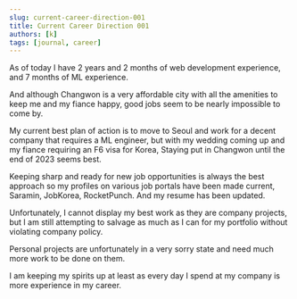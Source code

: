 ```yaml
---
slug: current-career-direction-001
title: Current Career Direction 001
authors: [k]
tags: [journal, career]
---
```


As of today I have 2 years and 2 months of web development experience, and 7 months of ML experience.

And although Changwon is a very affordable city with all the amenities to keep me and my fiance happy, good jobs seem to be nearly impossible to come by.

My current best plan of action is to move to Seoul and work for a decent company that requires a ML engineer, but with my wedding coming up and my fiance requiring an F6 visa for Korea,
Staying put in Changwon until the end of 2023 seems best.

Keeping sharp and ready for new job opportunities is always the best approach so my profiles on various job portals have been made current, Saramin, JobKorea, RocketPunch. And my resume has been updated.

Unfortunately, I cannot display my best work as they are company projects, but I am still attempting to salvage as much as I can for my portfolio without violating company policy.

Personal projects are unfortunately in a very sorry state and need much more work to be done on them.

I am keeping my spirits up at least as every day I spend at my company is more experience in my career.


